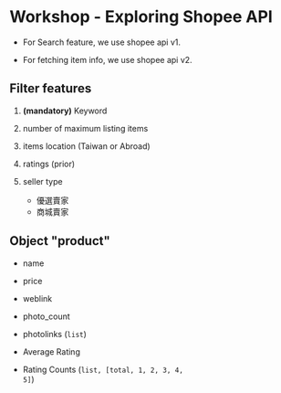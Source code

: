 # Workshop - Exploring Shopee API

* For Search feature, we use shopee api v1.

* For fetching item info, we use shopee api v2.

## Filter features

1. **(mandatory)** Keyword

2. number of maximum listing items

3. items location (Taiwan or Abroad)

4. ratings (prior)

5. seller type

	* 優選賣家
	* 商城賣家

## Object "product"

* name

* price

* weblink

* photo_count

* photolinks (<code>list</code>)

* Average Rating

* Rating Counts (<code>list, [total, 1, 2, 3, 4, 5]</code>)
